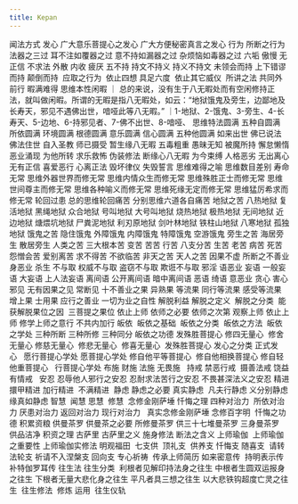 ```yaml
---
title: Kepan
---
```

闻法方式
    发心
        广大意乐菩提心之发心
        广大方便秘密真言之发心
    行为
        所断之行为
            法器之三过
                耳不注如覆器之过
                意不持如漏器之过
                杂烦恼如毒器之过
            六垢
                傲慢
                无正信
                不求法
                外散
                内收
                疲厌
            五不持
                持文不持义
                持义不持文
                未领会而持
                上下错谬而持
                颠倒而持 
        应取之行为 
            依止四想
            具足六度 
            依止其它威仪 
所讲之法
    共同外前行
        暇满难得
            思维本性闲暇
            ｜ 总的来说，没有生于八无暇处而有空闲修持正法，就叫做闲暇。所谓的无暇是指八无暇处，如云：“地狱饿鬼及旁生，边鄙地及长寿天，邪见不遇佛出世，喑哑此等八无暇。” 
            ｜ ​1-地狱、2-饿鬼、3-旁生、4-长寿天、5-边地、6-持邪见者、7-佛不出世、8-喑哑、
            思维特法圆满
                五种自圆满
                    所依圆满
                    环境圆满
                    根德圆满
                    意乐圆满
                    信心圆满
                五种他圆满
                    如来出世
                    佛已说法
                    佛法住世
                    自入圣教
                    师已摄受
                暂生缘八无暇
                    五毒粗重
                    愚昧无知
                    被魔所持
                    懈怠懒惰
                    恶业涌现
                    为他所转
                    求乐救怖
                    伪装修法
                断缘心八无暇
                    为今束缚
                    人格恶劣
                    无出离心
                    无有正信
                    喜爱恶行
                    心离正法
                    毁坏律仪
                    失毁誓言
            思维难得之喻
            思维数目差别
        寿命无常
            思维外器世界而修无常
            思维内情众生而修无常
            思维殊胜正士而修无常
            思维世间尊主而修无常
            思维各种喻义而修无常
            思维死缘无定而修无常
            思维猛厉希求而修无常
        轮回过患
            总的思维轮回痛苦
            分别思维六道各自痛苦
                地狱之苦
                    八热地狱
                        复活地狱
                        黑绳地狱
                        众合地狱
                        号叫地狱
                        大号叫地狱
                        烧热地狱
                        极热地狱
                        无间地狱
                    近边地狱
                        煻煨坑地狱
                        尸粪泥地狱
                        利刃原地狱
                        剑叶林地狱
                        铁柱山地狱
                    八寒地狱
                    孤独地狱
                饿鬼之苦
                    隐住饿鬼
                        外障饿鬼
                        内障饿鬼
                        特障饿鬼
                    空游饿鬼
                旁生之苦
                    海居旁生
                    散居旁生
                人类之苦
                    三大根本苦
                        变苦
                        苦苦
                        行苦
                    八支分苦
                        生苦
                        老苦
                        病苦
                        死苦
                        怨憎会苦
                        爱别离苦
                        求不得苦
                        不欲临苦
                非天之苦
                天人之苦
        因果不虚
            所断之不善业
                身恶业
                    杀生
                    不与取
                        权威不与取
                        盗窃不与取
                        欺诳不与取
                    邪淫
                语恶业
                    妄语
                        一般妄语
                        大妄语
                        上人法妄语
                    离间语
                        公开离间语
                        暗中离间语
                    恶语
                    绮语
                意恶业
                    贪心
                    害心
                    邪见
                        无有因果之见
                        常断见
                十不善业之果
                    异熟果
                    等流果
                        同行等流果
                        感受等流果
                    增上果
                    士用果
            应行之善业
            一切为业之自性
        解脱利益
            解脱之定义 
            解脱之分类 
                能获解脱果位之因 
                三菩提之果位
        依止上师
            依师之必要
            依师之次第
                观察上师
                依止上师
                修学上师之意行
    不共内加行
        皈依 
            皈依之基础 
            皈依之分类 
            皈依之方法 
            皈依之学处
                三种所断
                三种所修
                三种同分
            皈依之功德
        发殊胜菩提心
            修四无量心 
                修舍无量心
                修慈无量心 
                修悲无量心 
                修喜无量心 
            发殊胜菩提心
                发心之分类
                正式发心  
            愿行菩提心学处
                愿菩提心学处
                    修自他平等菩提心 
                    修自他相换菩提心
                    修自轻他重菩提心  
                行菩提心学处
                    布施
                        财施
                        法施
                        无畏施  
                    持戒
                        禁恶行戒 
                        摄善法戒
                        饶益有情戒  
                    安忍
                        忍辱他人邪行之安忍
                        忍耐求法苦行之安忍
                        不畏甚深法义之安忍
                    精进
                        擐甲精进
                        加行精进 
                        不满精进 
                    静虑
                        静虑之必要
                        真实静虑 
                            凡夫行静虑
                            义分别静虑
                            缘真如静虑
                    智慧 
                        闻慧
                        思慧 
                        修慧 
        念修金刚萨埵
            忏悔之理
            四种对治力 
                所依对治力
                厌患对治力
                返回对治力
                现行对治力  
            真实念修金刚萨埵
            念修百字明 
            忏悔之功德
        积累资粮
            供曼茶罗
                供曼茶之必要
                所修曼茶罗
                供三十七堆曼茶罗
                三身曼茶罗 
                供品洁净
                积资之理
            古萨里
                古萨里之义
                施身修法
                断法之含义
        上师瑜伽 
            上师瑜伽之重要性
            上师瑜伽实修法
                明观福田 
                七支供 
                    顶礼支 
                    供养支
                    忏悔支
                    随喜支 
                    请转法轮支
                    祈请不入涅槃支
                    回向支
                专心祈祷 
            传承上师简历
                如来密意传 
                持明表示传 
                补特伽罗耳传
    往生法
        往生分类 
            利根者见解印持法身之往生
            中根者生圆双运报身之往生
            下根者无量大悲化身之往生
            平凡者具三想之往生
            以大悲铁钩超度亡灵之往生 
        往生修法 
            修炼
            运用 
        往生仪轨
